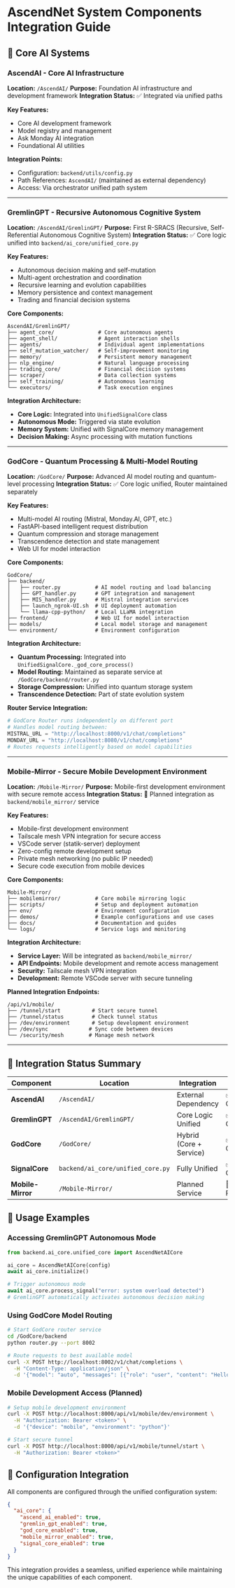 # AscendNet System Components Integration Guide

## 🧠 Core AI Systems

### AscendAI - Core AI Infrastructure
**Location:** `/AscendAI/`
**Purpose:** Foundation AI infrastructure and development framework
**Integration Status:** ✅ Integrated via unified paths

**Key Features:**
- Core AI development framework
- Model registry and management
- Ask Monday AI integration
- Foundational AI utilities

**Integration Points:**
- Configuration: `backend/utils/config.py`
- Path References: `AscendAI/` (maintained as external dependency)
- Access: Via orchestrator unified path system

---

### GremlinGPT - Recursive Autonomous Cognitive System
**Location:** `/AscendAI/GremlinGPT/`
**Purpose:** First R-SRACS (Recursive, Self-Referential Autonomous Cognitive System)
**Integration Status:** ✅ Core logic unified into `backend/ai_core/unified_core.py`

**Key Features:**
- Autonomous decision making and self-mutation
- Multi-agent orchestration and coordination  
- Recursive learning and evolution capabilities
- Memory persistence and context management
- Trading and financial decision systems

**Core Components:**
```
AscendAI/GremlinGPT/
├── agent_core/              # Core autonomous agents
├── agent_shell/             # Agent interaction shells
├── agents/                  # Individual agent implementations
├── self_mutation_watcher/   # Self-improvement monitoring
├── memory/                  # Persistent memory management
├── nlp_engine/              # Natural language processing
├── trading_core/            # Financial decision systems
├── scraper/                 # Data collection systems
├── self_training/           # Autonomous learning
└── executors/               # Task execution engines
```

**Integration Architecture:**
- **Core Logic:** Integrated into `UnifiedSignalCore` class
- **Autonomous Mode:** Triggered via state evolution
- **Memory System:** Unified with SignalCore memory management
- **Decision Making:** Async processing with mutation functions

---

### GodCore - Quantum Processing & Multi-Model Routing
**Location:** `/GodCore/`
**Purpose:** Advanced AI model routing and quantum-level processing
**Integration Status:** ✅ Core logic unified, Router maintained separately

**Key Features:**
- Multi-model AI routing (Mistral, Monday.AI, GPT, etc.)
- FastAPI-based intelligent request distribution
- Quantum compression and storage management
- Transcendence detection and state management
- Web UI for model interaction

**Core Components:**
```
GodCore/
├── backend/
│   ├── router.py           # AI model routing and load balancing
│   ├── GPT_handler.py      # GPT integration and management
│   ├── MIS_handler.py      # Mistral integration services
│   ├── launch_ngrok-UI.sh  # UI deployment automation
│   └── llama-cpp-python/   # Local LLaMA integration
├── frontend/               # Web UI for model interaction
├── models/                 # Local model storage and management
└── environment/            # Environment configuration
```

**Integration Architecture:**
- **Quantum Processing:** Integrated into `UnifiedSignalCore._god_core_process()`
- **Model Routing:** Maintained as separate service at `/GodCore/backend/router.py`
- **Storage Compression:** Unified into quantum storage system
- **Transcendence Detection:** Part of state evolution system

**Router Service Integration:**
```python
# GodCore Router runs independently on different port
# Handles model routing between:
MISTRAL_URL = "http://localhost:8000/v1/chat/completions"
MONDAY_URL = "http://localhost:8080/v1/chat/completions"
# Routes requests intelligently based on model capabilities
```

---

### Mobile-Mirror - Secure Mobile Development Environment  
**Location:** `/Mobile-Mirror/`
**Purpose:** Mobile-first development environment with secure remote access
**Integration Status:** 🔄 Planned integration as `backend/mobile_mirror/` service

**Key Features:**
- Mobile-first development environment
- Tailscale mesh VPN integration for secure access
- VSCode server (statik-server) deployment
- Zero-config remote development setup
- Private mesh networking (no public IP needed)
- Secure code execution from mobile devices

**Core Components:**
```
Mobile-Mirror/
├── mobilemirror/           # Core mobile mirroring logic
├── scripts/                # Setup and deployment automation
├── env/                    # Environment configuration  
├── demos/                  # Example configurations and use cases
├── docs/                   # Documentation and guides
└── logs/                   # Service logs and monitoring
```

**Integration Architecture:**
- **Service Layer:** Will be integrated as `backend/mobile_mirror/`
- **API Endpoints:** Mobile development and remote access management
- **Security:** Tailscale mesh VPN integration
- **Development:** Remote VSCode server with secure tunneling

**Planned Integration Endpoints:**
```
/api/v1/mobile/
├── /tunnel/start          # Start secure tunnel
├── /tunnel/status         # Check tunnel status  
├── /dev/environment       # Setup development environment
├── /dev/sync             # Sync code between devices
└── /security/mesh        # Manage mesh network
```

---

## 🔗 Integration Status Summary

| Component | Location | Integration | Status |
|-----------|----------|-------------|---------|
| **AscendAI** | `/AscendAI/` | External Dependency | ✅ Complete |
| **GremlinGPT** | `/AscendAI/GremlinGPT/` | Core Logic Unified | ✅ Complete |
| **GodCore** | `/GodCore/` | Hybrid (Core + Service) | ✅ Complete |
| **SignalCore** | `backend/ai_core/unified_core.py` | Fully Unified | ✅ Complete |
| **Mobile-Mirror** | `/Mobile-Mirror/` | Planned Service | 🔄 Pending |

## 🚀 Usage Examples

### Accessing GremlinGPT Autonomous Mode
```python
from backend.ai_core.unified_core import AscendNetAICore

ai_core = AscendNetAICore(config)
await ai_core.initialize()

# Trigger autonomous mode
await ai_core.process_signal("error: system overload detected")
# GremlinGPT automatically activates autonomous decision making
```

### Using GodCore Model Routing
```bash
# Start GodCore router service
cd /GodCore/backend
python router.py --port 8002

# Route requests to best available model
curl -X POST http://localhost:8002/v1/chat/completions \
  -H "Content-Type: application/json" \
  -d '{"model": "auto", "messages": [{"role": "user", "content": "Hello"}]}'
```

### Mobile Development Access (Planned)
```bash
# Setup mobile development environment
curl -X POST http://localhost:8000/api/v1/mobile/dev/environment \
  -H "Authorization: Bearer <token>" \
  -d '{"device": "mobile", "environment": "python"}'

# Start secure tunnel
curl -X POST http://localhost:8000/api/v1/mobile/tunnel/start \
  -H "Authorization: Bearer <token>"
```

## 🔧 Configuration Integration

All components are configured through the unified configuration system:

```json
{
  "ai_core": {
    "ascend_ai_enabled": true,
    "gremlin_gpt_enabled": true,
    "god_core_enabled": true,
    "mobile_mirror_enabled": true,
    "signal_core_enabled": true
  }
}
```

This integration provides a seamless, unified experience while maintaining the unique capabilities of each component.
